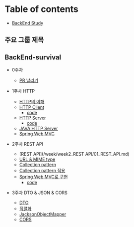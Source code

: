 # Table of contents

* [BackEnd Study](README.md)

## 주요 그룹 제목

## BackEnd-survival

* 0주차
    * [PR 날리기](/week/week0/pull-request.md)

* 1주차 HTTP
    * [HTTP의 이해](/week/week1_HTTP/HTTP의이해.md)
    * [HTTP Client](/week/week1_HTTP/HTTPClient.md)
        * [code](/week/week1_HTTP/code/HTTPClinetCode.md)
    * [HTTP Server](/week/week1_HTTP/HTTPServer.md)
        * [code](/week/week1_HTTP/code/HTTPServerCode.md)
    * [JAVA HTTP Server](/week/week1_HTTP/JAVA_HTTP_Server.md)
    * [Spring Web MVC](/week/week1_HTTP/Spring_Web_MVC.md)

* 2주차 REST API
    * [REST API](/week/week2_REST API/01_REST_API.md)
    * [URL & MIME type](/week/week2_REST/02_URL&MIME.md)
    * [Collection pattern](/week/week2_REST/03_Collection_Pattern.md)
    * [Collection pattern 적용](/week/week2_REST/04_Collection_Patter_적용.md)
    * [Spring Web MVC로 구현](/week/week2_REST/05_Spring_Web_MVC로구현.md)
        * [code](/week/week2_REST/code/SpringMVC.md)

* 3주차 DTO & JSON & CORS
    * [DTO](/week/week3_DTO/01_DTO.md)
    * [직렬화](/week/week3_DTO/02_직렬화.md)
    * [JacksonObjectMapper](/week/week3_DTO/03_Jackson_ObjectMapper.md)
    * [CORS](/week/week3_DTO/04_CORS.md)
